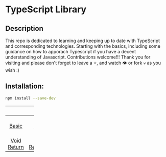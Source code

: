 # TypeScript Library

## Description
This repo is dedicated to learning and keeping up to date with TypeScript and corresponding technologies. Starting with the basics, including some guidance on how to apporach Typescript if you have a decent understanding of Javascript. Contributions welcome!!! Thank you for visiting and please don't forget to leave a ⭐️, and watch 👁 or fork ⑂ as you wish :) 

## Installation:
```bash
npm install --save-dev 
```

<table class="tg" style="width:90px; text-align:center;">
<thead>
  <tr>
    <th class="tg-0pky" colspan="8">Sample Apps</th>
  </tr>
</thead>
<tbody>
  <tr>
   <td class="tg-0pky" colspan="1">
      <a href="https://github.com/mathcodes/TS/blob/main/basic.ts">Basic</a>
    </td>
     <td class="tg-0pky" colspan="1">
      <a href="https://github.com/mathcodes/TS/blob/main/basics.ts">Basics</a>
    </td>
    <td class="tg-0pky" colspan="1">
      <a href="https://github.com/mathcodes/TS/blob/main/coreTypes.ts">Core Types</a>
    </td>
    <td class="tg-0pky" colspan="1">
      <a href="https://github.com/mathcodes/TS/blob/main/functions.ts">Functions</a>
    </td>
    <td class="tg-0pky" colspan="1">
      <a href="https://github.com/mathcodes/TS/blob/main/functions2.ts">Functions2</a>
    </td>
    <td class="tg-0pky" colspan="1">
      <a href="https://github.com/mathcodes/TS/blob/main/neverType.js">Never Type</a>
    </td>
    <td class="tg-0pky" colspan="1">
      <a href="https://github.com/mathcodes/TS/blob/main/objs-arrays-enums.ts">Objects, Arrays, Enums</a>
    </td>
    <td class="tg-0pky" colspan="1">
      <a href="https://github.com/mathcodes/TS/blob/main/unionAliasesCustom.ts">Unions, Aliases</a>
    </td>
    </tr>
    <tr>
    <td class="tg-0pky" colspan="1">
      <a href="https://github.com/mathcodes/TS/blob/main/voidReturn.js">Void Return</a>
    </td>
      <td class="tg-0pky" colspan="1">
      <a href="https://github.com/mathcodes/TS/blob/main/voidReturnless.ts">Void Returnless</a>
    </td>
    <td class="tg-0pky" colspan="1">
      <a href="https://github.com/mathcodes/react-native-apps/tree/main/sample-apps/rn-numbers"> </a>
    </td>
    <td class="tg-0pky" colspan="1">
      <a href="https://github.com/mathcodes/react-native-apps/tree/main/sample-apps/rn-redux"> </a>
    </td>
 </tr>
</tbody>
</table>
